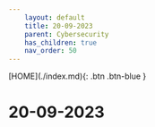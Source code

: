 ```yaml
---
    layout: default
    title: 20-09-2023
    parent: Cybersecurity
    has_children: true
    nav_order: 50
---
```


<span class="fs-1">
[HOME](./index.md){: .btn .btn-blue }
</span>

# 20-09-2023